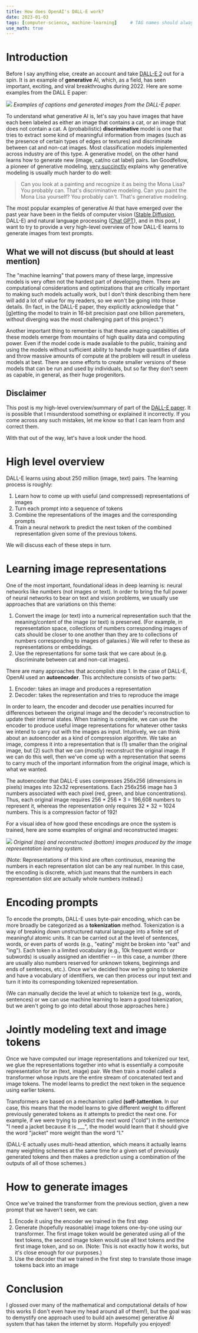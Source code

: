 ```yaml
---
title: How does OpenAI's DALL-E work?
date: 2023-01-03
tags: [computer-science, machine-learning]     # TAG names should always be lowercase
use_math: true
---
```


# Introduction
Before I say anything else, create an account and take [DALL-E 2](https://openai.com/dall-e-2/) out
for a spin. It is an example of **generative** AI, which, as a field, has seen important, exciting, and 
viral breakthroughs during 2022. Here are some examples from the DALL E paper:

![](dalle-examples.png)
*Examples of captions and generated images from the DALL-E paper.*

To understand what generative AI is, let's say you have images that have each been labeled
as either an image that contains a cat, or an image that does not contain a cat. A (probabilistic) 
**discriminative** model is one that tries to extract some kind of meaningful information from images
(such as the presence of certain types of edges or textures) and discriminate between cat and non-cat images. Most 
classification models implemented across industry are of this type. A generative model, on the other 
hand learns how to generate new (image, cat/no cat label) pairs. Ian Goodfellow, a pioneer of generative modeling, 
[very succinctly](https://www.quora.com/Why-are-generative-models-harder-to-create-than-discriminative-models) 
explains why generative modeling is usually much harder to do well:
> Can you look at a painting and recognize it as being the Mona Lisa? You probably can. That's discriminative modeling. 
> Can you paint the Mona Lisa yourself? You probably can't. That's generative modeling.

The most popular examples of generative AI that have emerged over the past year have been in the fields of computer vision 
([Stable Diffusion](https://stablediffusionweb.com), DALL-E) and natural language processing ([Chat GPT](https://chat.openai.com)),
and in this post, I want to try to provide a very high-level overview of how DALL-E learns to generate images from
text prompts.

## What we will not discuss (but should at least mention)
The "machine learning" that powers many of these large, impressive models is very often not the hardest part of
developing them. There are computational considerations and optimizations that are critically
important to making such models actually work, but I don't think describing them here will add a lot of value for my readers, 
so we won't be going into those details. (In fact, in the DALL-E paper, they explicitly acknowledge that "[g]etting the model to train 
in 16-bit precision past one billion paremeters, without diverging was the most challenging part of this project.")

Another important thing to remember is that these amazing capabilities of these models emerge from mountains of high quality data 
and computing power. Even if the model code is made available to the public, training and using the models without sufficient 
ability to handle huge quantities of data and throw massive amounts of compute at the problem will result in useless models at best. 
There are some efforts to create smaller versions of these models that can be run and used by individuals, but so far they
don't seem as capable, in general, as their huge progenitors.

## Disclaimer
This post is my high-level overview/summary of part of the [DALL-E paper](https://arxiv.org/pdf/2102.12092.pdf). It is possible
that I misunderstood something or explained it incorrectly. If you come across any such mistakes, let me know so that I 
can learn from and correct them.

With that out of the way, let's have a look under the hood.

# High level overview
DALL-E learns using about 250 million (image, text) pairs. The learning process is roughly:
1. Learn how to come up with useful (and compressed) representations of images
2. Turn each prompt into a sequence of tokens
3. Combine the representations of the images and the corresponding prompts
4. Train a neural network to predict the next token of the combined representation given
   some of the previous tokens.

We will discuss each of these steps in turn.

# Learning image representations
One of the most important, foundational ideas in deep learning is: 
neural networks like numbers (not images or text). In order to bring the full power of
neural networks to bear on text and vision problems, we usually use approaches that
are variations on this theme:
1. Convert the image (or text) into a numerical representation such that the meaning/content of the image 
   (or text) is preserved. (For example, in representation space, collections of numbers corresponding images 
   of cats should be closer to one another than they are to collections of numbers corresponding to 
   images of galaxies.) We will refer to these as representations or embeddings.
2. Use the representations for some task that we care about (e.g. discriminate between cat and non-cat images).

There are many approaches that accomplish step 1. In the case of DALL-E, OpenAI used an 
**autoencoder**. This architecture consists of two parts:
1. Encoder: takes an image and produces a representation
2. Decoder: takes the representation and tries to reproduce the image

In order to learn, the encoder and decoder use penalties incurred for differences between the original image and the
decoder's reconstruction to update their internal states. When training is complete, we can use 
the encoder to produce useful image representations for whatever other tasks we intend to carry out with the
images as input. Intuitively, we can think about an autoencoder as a kind of compression algorithm. We take an image, compress it
into a representation that is (1) smaller than the original image, but (2) such that we can (mostly) reconstruct 
the original image. If we can do this well, then we've come up with a representation that seems to carry much of the 
important information from the original image, which is what we wanted.

The autoencoder that DALL-E uses compresses 256x256 (dimensions in pixels) images into 32x32 representations. Each 256x256
image has 3 numbers associated with each pixel (red, green, and blue concentrations). Thus, each original image
requires 256 * 256 * 3 = 196,608 numbers to represent it, whereas the representation only requires 32 * 32 = 1024 numbers.
This is a compression factor of 192! 

For a visual idea of how good these encodings are once the system is trained, here are some examples
of original and reconstructed images:

![](vae-reconstr.png)
*Original (top) and reconstructed (bottom) images produced by the image representation learning system.*

(Note: Representations of this kind are often continuous, meaning the numbers in each representation slot can be
any real number. In this case, the encoding is discrete, which just means that the numbers in each representation slot
are actually whole numbers instead.)

# Encoding prompts
To encode the prompts, DALL-E uses byte-pair encoding, which can be more broadly be categorized as a **tokenization** method.
Tokenization is a way of breaking down unstructured natural language into a finite set of meaningful atomic units. It can be carried 
out at the level of sentences, words, or even parts of words (e.g., "eating" might be broken into "eat" and "ing"). Each token in
a limited vocabulary (e.g., 10k frequent words or subwords) is usually assigned an identifier -- in this case, a number 
(there are usually also numbers reserved for unknown tokens, beginnings and ends of sentences, etc.).
Once we've decided how we're going to tokenize and have a vocabulary of identifiers, we can then process our
input text and turn it into its corresponding tokenized representation. 

(We can manually decide the level at which to tokenize text (e.g., words, sentences) or we can use machine learning to learn
a good tokenization, but we aren't going to go into detail about those approaches here.)

# Jointly modeling text and image tokens
Once we have computed our image representations and tokenized our text, we glue the representations together into what is 
essentially a composite representation for an (text, image) pair. We then train a model called a transformer whose inputs are the entire 
stream of concatenated text and image tokens. The model learns to predict the next token in the sequence using earlier tokens. 

Transformers are based on a mechanism called **(self-)attention**. In our case, this means that 
the model learns to give different weight to different previously generated tokens as it attempts to predict
the next one. For example, if we were trying to predict the next word ("cold") in the sentence "I need a jacket because it is ___",
the model would learn that it should give the word "jacket" more weight than the word "I." 

(DALL-E actually uses multi-head attention, which means it actually learns many weighting schemes at the same time for a given
set of previously generated tokens and then makes a prediction using a combination of the outputs of all of those schemes.)

# How to generate images
Once we've trained the transformer from the previous section, given a new prompt that we haven't seen, we can:
1. Encode it using the encoder we trained in the first step
2. Generate (hopefully reasonable) image tokens one-by-one using our transformer. The first image
   token would be generated using all of the text tokens, the second image token would use all
   text tokens and the first image token, and so on. (Note: This is not exactly how it works, but it's 
   close enough for our purposes.)
3. Use the decoder that we trained in the first step to translate those image tokens back into an image

# Conclusion
I glossed over many of the mathematical and computational details of how this works (I don't even have my head around all of them!), 
but the goal was to demystify one approach used to build a(n awesome) generative AI system that has taken the internet by storm.
Hopefully you enjoyed!
